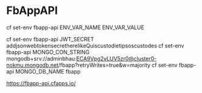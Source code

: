 # FbAppAPI

cf set-env fbapp-api ENV_VAR_NAME ENV_VAR_VALUE

cf set-env fbapp-api JWT_SECRET addjsonwebtokensecretherelikeQuiscustodietipsoscustodes
cf set-env fbapp-api MONGO_CON_STRING mongodb+srv://adminbhau:ECA9Vpg2vLUV5zr0@cluster0-nokmu.mongodb.net/fbapp?retryWrites=true&w=majority
cf set-env fbapp-api MONGO_DB_NAME fbapp

https://fbapp-api.cfapps.io/